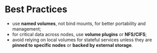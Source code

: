 # Best Practices

- use **named volumes**, not bind mounts, for better portability and management;
- for critical data across nodes, use **volume plugins** or **NFS/CIFS**;
- avoid relying on local volumes for stateful services unless they are **pinned to specific nodes** or **backed by external storage**.

